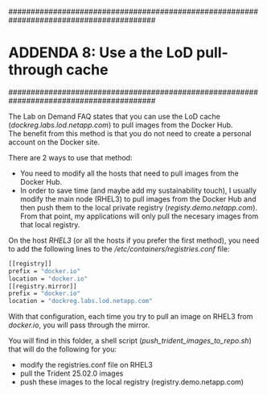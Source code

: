 #########################################################################################
# ADDENDA 8: Use a the LoD pull-through cache
#########################################################################################

The Lab on Demand FAQ states that you can use the LoD cache (_dockreg.labs.lod.netapp.com_) to pull images from the Docker Hub.  
The benefit from this method is that you do not need to create a personal account on the Docker site.  

There are 2 ways to use that method:  
- You need to modify all the hosts that need to pull images from the Docker Hub.  
- In order to save time (and maybe add my sustainability touch), I usually modify the main node (RHEL3) to pull images from the Docker Hub and then push them to the local private registry (_registy.demo.netapp.com_). From that point, my applications will only pull the necesary images from that local registry.  

On the host _RHEL3_ (or all the hosts if you prefer the first method), you need to add the following lines to the _/etc/containers/registries.conf_ file:  
```bash
[[registry]]
prefix = "docker.io"
location = "docker.io"
[[registry.mirror]]
prefix = "docker.io"
location = "dockreg.labs.lod.netapp.com"
```
With that configuration, each time you try to pull an image on RHEL3 from _docker.io_, you will pass through the mirror.  

You will find in this folder, a shell script (_push_trident_images_to_repo.sh_) that will do the following for you:  
- modify the registries.conf file on RHEL3  
- pull the Trident 25.02.0 images  
- push these images to the local registry (registry.demo.netapp.com)  